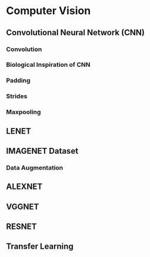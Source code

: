 # Computer Vision
## Convolutional Neural Network (CNN)
### Convolution
### Biological Inspiration of CNN
### Padding
### Strides
### Maxpooling
## LENET
## IMAGENET Dataset
### Data Augmentation
## ALEXNET
## VGGNET
## RESNET
## Transfer Learning